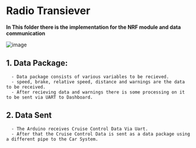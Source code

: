 # Radio Transiever 
**In This folder there is the implementation for the NRF module and data communication**

![image](https://github.com/user-attachments/assets/20df3fa8-42e5-409b-a85c-37dcc8a3afe5)

## 1. Data Package:
      - Data package consists of various variables to be recieved.
      - speed, brake, relative speed, distance and warnings are the data to be received.
      - After recieving data and warnings there is some processing on it to be sent via UART to Dashboard.

## 2. Data Sent
      - The Arduino receives Cruise Control Data Via Uart.
      - After that the Cruise Control Data is sent as a data package using a different pipe to the Car System.
